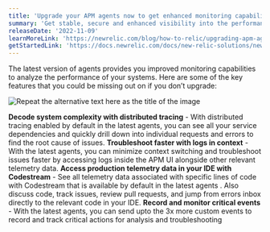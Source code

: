 ```yaml
---
title: 'Upgrade your APM agents now to get enhanced monitoring capabilities'
summary: 'Get stable, secure and enhanced visibility into the performance of your systems with the latest agent'
releaseDate: '2022-11-09'
learnMoreLink: 'https://newrelic.com/blog/how-to-relic/upgrading-apm-agent'
getStartedLink: 'https://docs.newrelic.com/docs/new-relic-solutions/new-relic-one/install-configure/update-new-relic-agent/'
---
```


The latest version of agents provides you improved monitoring capabilities to analyze the performance of your systems. Here are some of the key features that you could be missing out on if you don’t upgrade:

![](./images/INSERT_IMAGE_FILE_NAME "Repeat the alternative text here as the title of the image")


**Decode system complexity with distributed tracing** - With distributed tracing enabled by default in the latest agents, you can see all your service dependencies and quickly drill down into individual requests and errors to find the root cause of issues.
**Troubleshoot faster with logs in context** - With the latest agents, you can minimize context switching and troubleshoot issues faster by accessing logs inside the APM UI alongside other relevant telemetry data.
**Access production telemetry data in your IDE with Codestream** - See all telemetry data associated with specific lines of code with Codestream that is available by default in the latest agents .  Also discuss code, track issues, review pull requests, and jump from errors inbox directly to the relevant code in your IDE.
**Record and monitor critical events** - With the latest agents, you can send upto the 3x more custom events to record and track critical actions for analysis and troubleshooting


